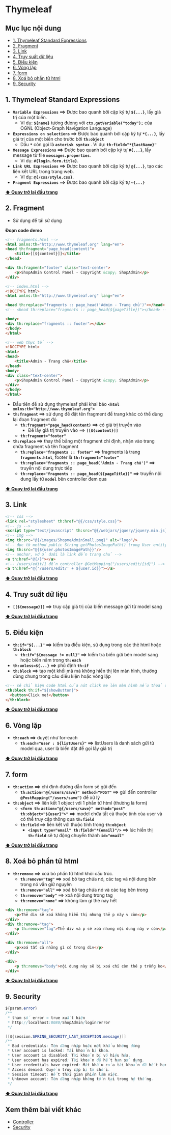 # Thymeleaf

## Mục lục nội dung

- [1. Thymeleaf Standard Expressions](#1-thymeleaf-standard-expressions)
- [2. Fragment](#2-fragment)
- [3. Link](#3-link)
- [4. Truy suất dữ liệu](#4-truy-suất-dữ-liệu)
- [5. Điều kiện](#5-điều-kiện)
- [6. Vòng lặp](#6-vòng-lặp)
- [7. form](#7-form)
- [8. Xoá bỏ phần tử html](#8-xoá-bỏ-phần-tử-html)
- [9. Security](#9-security)

## 1. Thymeleaf Standard Expressions

- **`Variable Expressions` ==>** Được bao quanh bởi cặp ký tự **`${...}`**, lấy giá trị của một biến. 
    - Ví dụ: **`${name}`** tương đương với **`ctx.getVariable("today");`** của OGNL (Object-Graph Navigation Language)
- **`Expressions on selections` ==>** Được bao quanh bởi cặp ký tự **`*{...}`**, lấy giá trị của một biến cho trước bởi **`th:object`**
    - Dấu **`*`** còn gọi là **`asterisk syntax`**
    . Ví dụ: **`th:field="*{lastName}"`** 
- **`Message Expressions` ==>** Được bao quanh bởi cặp ký tự **`#{...}`**, lấy message từ file **`messages.properties`**.  
    - Ví dụ: **`#{login.form.title}`**.
- **`Link URL Expressions` ==>** Được bao quanh bởi cặp ký tự **`@{...}`**, tạo các liên kết URL trong trang web. 
    - Ví dụ: **`@{/css/style.css}`**.
- **`Fragment Expressions` ==>** Được bao quanh bởi cặp ký tự **`~{...}`**

**[⬆ Quay trở lại đầu trang](#mục-lục-nội-dung)**

## 2. Fragment

- Sử dụng để tái sử dụng 

**Đoạn code demo**

```html
<!-- fragments.html -->
<html xmlns:th="http://www.thymeleaf.org" lang="en">
<head th:fragment="page_head(content)">
    <title>[[${content}]]</title>
</head>

<div th:fragment="footer" class="text-center">
    <p>ShopAdmin Control Panel - Copyright &copy; ShopAdmin</p>
</div>

<!-- index.html -->
<!DOCTYPE html>
<html xmlns:th="http://www.thymeleaf.org" lang="en">

<head th:replace="fragments :: page_head('Admin - Trang chủ')"></head>
<!-- <head th:replace="fragments :: page_head(${pageTitle})"></head> -->

<body>
<div th:replace="fragments :: footer"></div>
</body>
</html>

<!-- web thực tế -->
<!DOCTYPE html>
<html>
<head>
    <title>Admin - Trang chủ</title>
</head>
<body>
<div class="text-center">
    <p>ShopAdmin Control Panel - Copyright &copy; ShopAdmin</p>
</div>
</body>
</html>
```

- Đầu tiên để sử dụng thymeleaf phải khai báo **`<html xmlns:th="http://www.thymeleaf.org">`**
- **`th:fragment` ==>** sử dụng để đặt tên fragment để trang khác có thể dùng lại đoạn fragment đó
    - **`th:fragment="page_head(content)` ==>** có giá trị truyền vào
        - Để lấy giá trị truyền vào **==>** **`[[${content}]]`**
    - **`th:fragment="footer"`**
- **`th:replace` ==>** thay thế bằng một fragment chỉ định, nhận vào trang chứa fragment và tên fragment
    - **`th:replace="fragments :: footer"` ==>** fragments là trang **`fragments.html`**, footer là **`th:fragment="footer"`**
    - **`th:replace="fragments :: page_head('Admin - Trang chủ')"` ==>** truyền nội dung trực tiếp
    - **`th:replace="fragments :: page_head(${pageTitle})"` ==>** truyền nội dung lấy từ **`model`** bên controller đem qua

**[⬆ Quay trở lại đầu trang](#mục-lục-nội-dung)**

## 3. Link

```html
<!-- css -->
<link rel="stylesheet" th:href="@{/css/style.css}"> 
<!-- js -->
<script type="text/javascript" th:src="@{/webjars/jquery/jquery.min.js}"></script>
<!-- img -->
<img th:src="@{/images/ShopmeAdminSmall.png}" alt="logo"/>
<!-- đọc từ method public String getPhotosImagePath() trong User entity -->
<img th:src="@{${user.photosImagePath}}"/>
<!-- anchor, vd ở dưới là link đến trang chủ -->
<a th:href="@{/}"></a>
<!-- /users/edit/1 đến controller @GetMapping("/users/edit/{id}") -->
<a th:href="@{'/users/edit/' + ${user.id}}"></a>
```

**[⬆ Quay trở lại đầu trang](#mục-lục-nội-dung)**

## 4. Truy suất dữ liệu

- **`[[${message}]]` ==>** truy cập giá trị của biến message gửi từ model sang

**[⬆ Quay trở lại đầu trang](#mục-lục-nội-dung)**

## 5. Điều kiện

- **`th:if="${...}"` ==>** kiểm tra điều kiện, sử dụng trong các thẻ html hoặc **`th:block`**
    - **`th:if="${message != null}"` ==>** kiểm tra biến gửi bên model sang hoặc biến nằm trong **`th:each`**
- **`th:unless=${...}` ==>** phủ định **`th:if`**
- **`th:block` ==>** tạo một khối mã mà không hiển thị lên màn hình, thường dùng chung trong câu điều kiện hoặc vòng lặp

```html
<!-- sẽ chỉ hiện code html của nút click me lên màn hình nếu thoả đk -->
<th:block th:if="${showButton}">
  <button>Click me!</button>
</th:block>
```

**[⬆ Quay trở lại đầu trang](#mục-lục-nội-dung)**

## 6. Vòng lặp

- **`th:each` ==>** duyệt như for-each
    - **`th:each="user : ${listUsers}"` ==>** listUsers là danh sách gửi từ model qua, user là biến đặt để gọi lấy giá trị

**[⬆ Quay trở lại đầu trang](#mục-lục-nội-dung)**

## 7. form

- **`th:action` ==>** chỉ định đường dẫn form sẽ gửi đến
    - **`th:action="@{/users/save}" method="POST"` ==>** gửi đến controller **`@PostMapping("/users/save")`** để xử lý
- **`th:object` ==>** liên kết 1 object với 1 phần tử html (thường là form)
    - **`<form th:action="@{/users/save}" method="post"  th:object="${user}">"` ==>** model chứa tất cả thuộc tính của user và có thể truy cập thông qua **`th:field`**
    - **`th:field` ==>** liên kết với thuộc tính trong **`th:object`**   
        - **`<input type="email" th:field="*{email}"/>` ==>** lúc hiển thị **`th:field`** sẽ tự động chuyển thành **`id="email"`**

**[⬆ Quay trở lại đầu trang](#mục-lục-nội-dung)**

## 8. Xoá bỏ phần tử html

- **`th:remove` ==>** xoá bỏ phần tử html khỏi cấu trúc.
    - **`th:remove="tag"` ==>** xoá bỏ tag chứa nó, các tag và nội dung bên trong nó vẫn giữ nguyên
    - **`th:remove="all"` ==>** xoá bỏ tag chứa nó và các tag bên trong
    - **`th:remove="body"` ==>** xoá nội dung trong tag
    - **`th:remove="none"` ==>** không làm gì thẻ này hết

```html
<div th:remove="tag">
    <p>Thẻ div sẽ xoá không hiển thị nhưng thẻ p này v còn</p>
</div>
<div th:remove="tag">
    <p th:remove="tag">Thẻ div và p sẽ xoá nhưng nội dung này v còn</p>
</div>

<div th:remove="all">
    <p>xoá tất cả những gì có trong div</p>
</div>

<div>
    <p th:remove="body">nội dung này sẽ bị xoá chỉ còn thẻ p trống ko</p>
</div>
```

**[⬆ Quay trở lại đầu trang](#mục-lục-nội-dung)**

## 9. Security

```java
${param.error} 
/**
 * tham số error = true xuất hiện
 * http://localhost:8080/ShopAdmin/login?error
 */

[[${session.SPRING_SECURITY_LAST_EXCEPTION.message}]]
/**
 * Bad credentials: Tên đăng nhập hoặc mật khẩu không đúng
 * User account is locked: Tài khoản bị khóa.
 * User account is disabled: Tài khoản bị vô hiệu hóa.
 * User account has expired: Tài khoản đã hết hạn sử dụng.
 * User credentials have expired: Mật khẩu của tài khoản đã hết hạn sử dụng.
 * Access denied: Quyền truy cập bị từ chối.
 * Session timeout: Hết thời gian phiên làm việc.
 * Unknown account: Tên đăng nhập không tồn tại trong hệ thống.
 */ 
```

**[⬆ Quay trở lại đầu trang](#mục-lục-nội-dung)**

## Xem thêm bài viết khác

- [Controller](Day008.md) 
- [Security](Day010.md)






